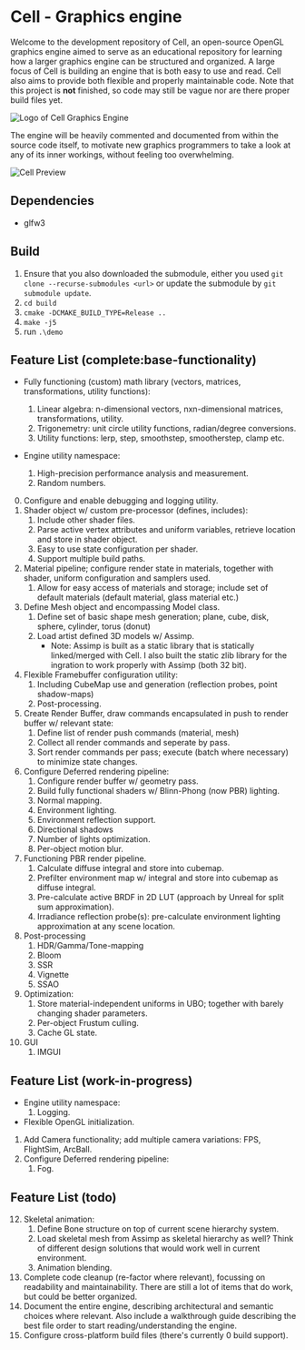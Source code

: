 Cell - Graphics engine
======
Welcome to the development repository of Cell, an open-source OpenGL graphics engine aimed to serve as an educational repository 
for learning how a larger graphics engine can be structured and organized. A large focus of Cell is building an engine that is both easy 
to use and read. Cell also aims to provide both flexible and properly maintainable code. Note that this project is **not** finished, so code may still be vague nor are there proper build files yet.

![Logo of Cell Graphics Engine](logo.png "Cell Graphics Engine Logo")

The engine will be heavily commented and documented from within the source code itself, to motivate new graphics programmers
to take a look at any of its inner workings, without feeling too overwhelming. 

![Cell Preview](preview.png "Cell Preview")

Dependencies
------------
- glfw3

Build
-----
1. Ensure that you also downloaded the submodule, either you used `git clone --recurse-submodules <url>` or update the submodule by `git submodule update`.
2. `cd build`
3. `cmake -DCMAKE_BUILD_TYPE=Release ..`
4. `make -j5`
5. run `.\demo`

Feature List (complete:base-functionality)
------
* Fully functioning (custom) math library (vectors, matrices, transformations, utility functions):
	1. Linear algebra: n-dimensional vectors, nxn-dimensional matrices, transformations, utility. 
	2. Trigonemetry: unit circle utility functions, radian/degree conversions.
	3. Utility functions: lerp, step, smoothstep, smootherstep, clamp etc.
    
* Engine utility namespace:
	1. High-precision performance analysis and measurement.
    2. Random numbers.

0. Configure and enable debugging and logging utility.
1. Shader object w/ custom pre-processor (defines, includes):
	1. Include other shader files.
	2. Parse active vertex attributes and uniform variables, retrieve location and store in shader object.
	3. Easy to use state configuration per shader.
    4. Support multiple build paths.
2. Material pipeline; configure render state in materials, together with shader, uniform configuration and samplers used.
	1. Allow for easy access of materials and storage; include set of default materials (default material, glass material etc.)
3. Define Mesh object and encompassing Model class.
	1. Define set of basic shape mesh generation; plane, cube, disk, sphere, cylinder, torus (donut)
    2. Load artist defined 3D models w/ Assimp.
        - Note: Assimp is built as a static library that is statically linked/merged with Cell. I also built the static zlib library for the ingration to work properly with Assimp (both 32 bit).
5. Flexible Framebuffer configuration utility:
	1. Including CubeMap use and generation (reflection probes, point shadow-maps)
	2. Post-processing.
6. Create Render Buffer, draw commands encapsulated in push to render buffer w/ relevant state:
	1. Define list of render push commands (material, mesh)
    2. Collect all render commands and seperate by pass.
    3. Sort render commands per pass; execute (batch where necessary) to minimize state changes.
7. Configure Deferred rendering pipeline:
    1. Configure render buffer w/ geometry pass.
    2. Build fully functional shaders w/ Blinn-Phong (now PBR) lighting.
    3. Normal mapping.
    4. Environment lighting.
	5. Environment reflection support.
    6. Directional shadows
    7. Number of lights optimization.
    8. Per-object motion blur.
8. Functioning PBR render pipeline.
	1. Calculate diffuse integral and store into cubemap.
	2. Prefilter environment map w/ integral and store into cubemap as diffuse integral.
	3. Pre-calculate active BRDF in 2D LUT (approach by Unreal for split sum approximation).
    4. Irradiance reflection probe(s): pre-calculate environment lighting approximation at any scene location.
9. Post-processing
    1. HDR/Gamma/Tone-mapping
    2. Bloom
    3. SSR
    4. Vignette
    5. SSAO 
10. Optimization:
    1. Store material-independent uniforms in UBO; together with barely changing shader parameters.   
	2. Per-object Frustum culling.    
    3. Cache GL state.
11. GUI
    1. IMGUI
		
	
Feature List (work-in-progress)
------
* Engine utility namespace:
    1. Logging.
* Flexible OpenGL initialization.

1. Add Camera functionality; add multiple camera variations: FPS, FlightSim, ArcBall.
2. Configure Deferred rendering pipeline:	
	1. Fog.

Feature List (todo)
------
12. Skeletal animation:
	1. Define Bone structure on top of current scene hierarchy system.
	2. Load skeletal mesh from Assimp as skeletal hierarchy as well? Think of different design solutions that would work well in current environment.
	3. Animation blending.
13. Complete code cleanup (re-factor where relevant), focussing on readability and maintainability. There are still a lot of items that do work, but could be better organized. 
14. Document the entire engine, describing architectural and semantic choices where relevant. Also include a walkthrough guide describing the best file order to start reading/understanding the engine.
15. Configure cross-platform build files (there's currently 0 build support).
